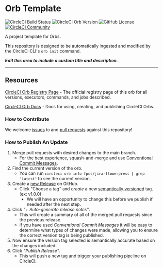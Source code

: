 # Orb Template


[![CircleCI Build Status](https://circleci.com/gh/mattrabe/circleci-jira-flowerpress-orb.svg?style=shield "CircleCI Build Status")](https://circleci.com/gh/mattrabe/circleci-jira-flowerpress-orb) [![CircleCI Orb Version](https://badges.circleci.com/orbs/fpcs/jira-flowerpress.svg)](https://circleci.com/developer/orbs/orb/fpcs/jira-flowerpress) [![GitHub License](https://img.shields.io/badge/license-MIT-lightgrey.svg)](https://raw.githubusercontent.com/mattrabe/circleci-jira-flowerpress-orb/master/LICENSE) [![CircleCI Community](https://img.shields.io/badge/community-CircleCI%20Discuss-343434.svg)](https://discuss.circleci.com/c/ecosystem/orbs)



A project template for Orbs.

This repository is designed to be automatically ingested and modified by the CircleCI CLI's `orb init` command.

_**Edit this area to include a custom title and description.**_

---

## Resources

[CircleCI Orb Registry Page](https://circleci.com/developer/orbs/orb/fpcs/jira-flowerpress) - The official registry page of this orb for all versions, executors, commands, and jobs described.

[CircleCI Orb Docs](https://circleci.com/docs/orb-intro/#section=configuration) - Docs for using, creating, and publishing CircleCI Orbs.

### How to Contribute

We welcome [issues](https://github.com/mattrabe/circleci-jira-flowerpress-orb/issues) to and [pull requests](https://github.com/mattrabe/circleci-jira-flowerpress-orb/pulls) against this repository!

### How to Publish An Update
1. Merge pull requests with desired changes to the main branch.
    - For the best experience, squash-and-merge and use [Conventional Commit Messages](https://conventionalcommits.org/).
2. Find the current version of the orb.
    - You can run `circleci orb info fpcs/jira-flowerpress | grep "Latest"` to see the current version.
3. Create a [new Release](https://github.com/mattrabe/circleci-jira-flowerpress-orb/releases/new) on GitHub.
    - Click "Choose a tag" and _create_ a new [semantically versioned](http://semver.org/) tag. (ex: v1.0.0)
      - We will have an opportunity to change this before we publish if needed after the next step.
4.  Click _"+ Auto-generate release notes"_.
    - This will create a summary of all of the merged pull requests since the previous release.
    - If you have used _[Conventional Commit Messages](https://conventionalcommits.org/)_ it will be easy to determine what types of changes were made, allowing you to ensure the correct version tag is being published.
5. Now ensure the version tag selected is semantically accurate based on the changes included.
6. Click _"Publish Release"_.
    - This will push a new tag and trigger your publishing pipeline on CircleCI.